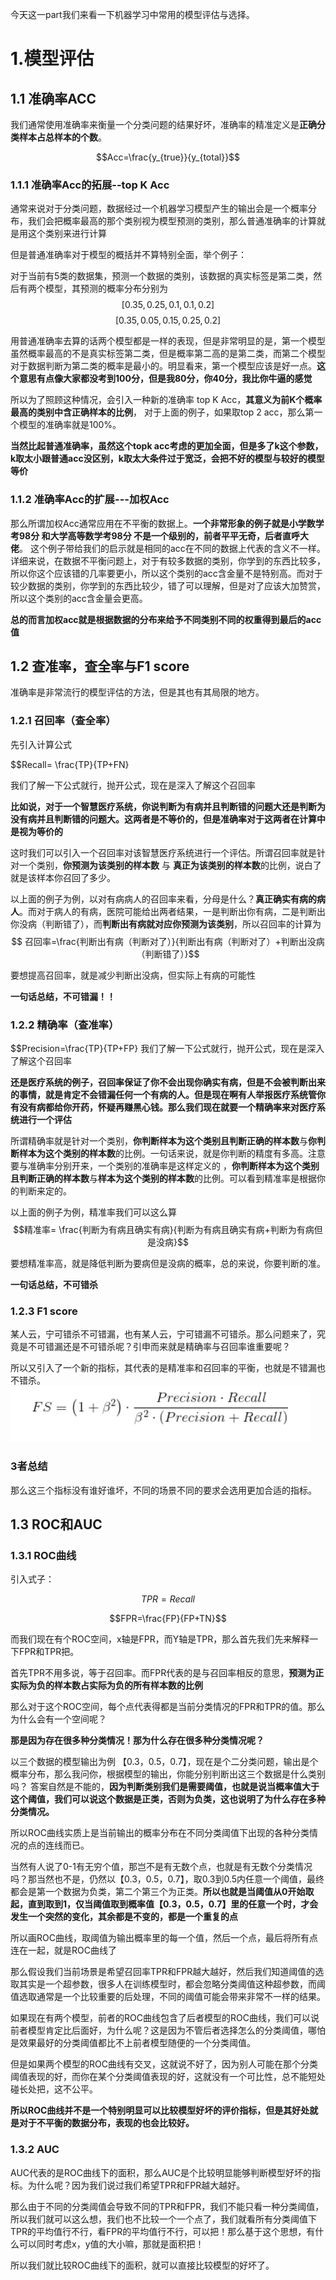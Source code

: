 今天这一part我们来看一下机器学习中常用的模型评估与选择。

# 1.模型评估

## 1.1 准确率ACC
我们通常使用准确率来衡量一个分类问题的结果好坏，准确率的精准定义是**正确分类样本占总样本的个数**。

$$Acc=\frac{y_{true}}{y_{total}}$$

### 1.1.1 准确率Acc的拓展--top K Acc
通常来说对于分类问题，数据经过一个机器学习模型产生的输出会是一个概率分布，我们会把概率最高的那个类别视为模型预测的类别，那么普通准确率的计算就是用这个类别来进行计算

但是普通准确率对于模型的概括并不算特别全面，举个例子：

对于当前有5类的数据集，预测一个数据的类别，该数据的真实标签是第二类，然后有两个模型，其预测的概率分布分别为
$$[0.35,0.25,0.1,0.1,0.2]$$
$$[0.35,0.05,0.15,0.25,0.2]$$

用普通准确率去算的话两个模型都是一样的表现，但是非常明显的是，第一个模型虽然概率最高的不是真实标签第二类，但是概率第二高的是第二类，而第二个模型对于数据判断为第二类的概率是最小的。明显看来，第一个模型应该是好一点。**这个意思有点像大家都没考到100分，但是我80分，你40分，我比你牛逼的感觉**

所以为了照顾这种情况，会引入一种新的准确率 top K Acc，**其意义为前K个概率最高的类别中含正确样本的比例**，
对于上面的例子，如果取top 2 acc，那么第一个模型的准确率就是100%。

**当然比起普通准确率，虽然这个topk acc考虑的更加全面，但是多了k这个参数，k取太小跟普通acc没区别，k取太大条件过于宽泛，会把不好的模型与较好的模型等价**

### 1.1.2 准确率Acc的扩展---加权Acc

那么所谓加权Acc通常应用在不平衡的数据上。**一个非常形象的例子就是小学数学考98分 和大学高等数学考98分 不是一个级别的，前者平平无奇，后者直呼大佬**。
这个例子带给我们的启示就是相同的acc在不同的数据上代表的含义不一样。详细来说，在数据不平衡问题上，对于有较多数据的类别，你学到的东西比较多，所以你这个应该错的几率要更小，所以这个类别的acc含金量不是特别高。而对于较少数据的类别，你学到的东西比较少，错了可以理解，但是对了应该大加赞赏，所以这个类别的acc含金量会更高。

**总的而言加权acc就是根据数据的分布来给予不同类别不同的权重得到最后的acc值**


## 1.2 查准率，查全率与F1 score

准确率是非常流行的模型评估的方法，但是其也有其局限的地方。

### 1.2.1 召回率（查全率）
先引入计算公式

$$Recall= \frac{TP}{TP+FN}

我们了解一下公式就行，抛开公式，现在是深入了解这个召回率

**比如说，对于一个智慧医疗系统，你说判断为有病并且判断错的问题大还是判断为没有病并且判断错的问题大。这两者是不等价的，但是准确率对于这两者在计算中是视为等价的**

这时我们可以引入一个召回率对该智慧医疗系统进行一个评估。所谓召回率就是针对一个类别，**你预测为该类别的样本数** 与 **真正为该类别的样本数**的比例，说白了就是该样本你召回了多少。

以上面的例子为例，以对有病病人的召回率来看，分母是什么？**真正确实有病的病人**。而对于病人的有病，医院可能给出两者结果，一是判断出你有病，二是判断出你没病（判断错了），而**判断出有病就对应你预测为该类别**，所以召回率的计算为
$$ 召回率=\frac{判断出有病（判断对了）}{判断出有病（判断对了）+判断出没病（判断错了）}$$


要想提高召回率，就是减少判断出没病，但实际上有病的可能性

**一句话总结，不可错漏！！**

### 1.2.2 精确率（查准率）
$$Precision=\frac{TP}{TP+FP}
我们了解一下公式就行，抛开公式，现在是深入了解这个召回率

**还是医疗系统的例子，召回率保证了你不会出现你确实有病，但是不会被判断出来的事情，就是肯定不会错漏任何一个有病的人。但是现在啊有人举报医疗系统管你有没有病都给你开药，怀疑再赚黑心钱。那么我们现在就要一个精确率来对医疗系统进行一个评估**

所谓精确率就是针对一个类别，**你判断样本为这个类别且判断正确的样本数**与**你判断样本为这个类别的样本数**的比例。一句话来说，就是你判断的精度有多高。注意要与准确率分别开来，一个类别的准确率是这样定义的 ，**你判断样本为这个类别且判断正确的样本数**与**样本为这个类别的样本数**的比例。可以看到精准率是根据你的判断来定的。

以上面的例子为例，精准率我们可以这么算
$$精准率= \frac{判断为有病且确实有病}{判断为有病且确实有病+判断为有病但是没病}$$


要想精准率高，就是降低判断为要病但是没病的概率，总的来说，你要判断的准。

**一句话总结，不可错杀**

### 1.2.3 F1 score
某人云，宁可错杀不可错漏，也有某人云，宁可错漏不可错杀。那么问题来了，究竟是不可错漏还是不可错杀呢？引申而来就是精确率与召回率谁重要呢？

所以又引入了一个新的指标，其代表的是精准率和召回率的平衡，也就是不错漏也不错杀。
![enter description here](./images/0.PNG)

### 3者总结
那么这三个指标没有谁好谁坏，不同的场景不同的要求会选用更加合适的指标。


## 1.3 ROC和AUC

### 1.3.1 ROC曲线
引入式子：

$$TPR=Recall$$

$$FPR=\frac{FP}{FP+TN}$$

而我们现在有个ROC空间，x轴是FPR，而Y轴是TPR，那么首先我们先来解释一下FPR和TPR把。

首先TPR不用多说，等于召回率。而FPR代表的是与召回率相反的意思，**预测为正实际为负的样本数占实际为负的所有样本数的比例**

那么对于这个ROC空间，每个点代表得都是当前分类情况的FPR和TPR的值。那么为什么会有一个空间呢？

**那是因为存在很多种分类情况！那为什么存在很多种分类情况呢？**

以三个数据的模型输出为例  【0.3，0.5，0.7】，现在是个二分类问题，输出是个概率分布，那么我问你，根据模型的输出，你能分别判断出这三个数据是什么类别吗？
答案自然是不能的，**因为判断类别我们是需要阈值，也就是说当概率值大于这个阈值，我们可以说这个数据是正类，否则为负类，这也说明了为什么存在多种分类情况。**

所以ROC曲线实质上是当前输出的概率分布在不同分类阈值下出现的各种分类情况的点的连线而已。

当然有人说了0-1有无穷个值，那岂不是有无数个点，也就是有无数个分类情况吗？那当然也不是，仍然以【0.3，0.5，0.7】，取0.3到0.5内任意一个阈值，最终都会是第一个数据为负类，第二个第三个为正类。**所以也就是当阈值从0开始取起，直到取到1，仅当阈值取到概率值【0.3，0.5，0.7】里的任意一个时，才会发生一个突然的变化，其余都是不变的，都是一个重复的点**

所以画ROC曲线，取阈值为输出概率里的每一个值，然后一个点，最后将所有点连在一起，就是ROC曲线了

那么假设我们当前场景是希望召回率TPR和FPR越大越好，然后我们知道阈值的选取其实是一个超参数，很多人在训练模型时，都会忽略分类阈值这种超参数，而阈值选取通常是一个比较重要的后处理，不同的阈值可能会带来非常不一样的结果。

如果现在有两个模型，前者的ROC曲线包含了后者模型的ROC曲线，我们可以说前者模型肯定比后面好，为什么呢？这是因为不管后者选择怎么的分类阈值，哪怕是效果最好的分类阈值都比不上前者模型随便的一个分类阈值。

但是如果两个模型的ROC曲线有交叉，这就说不好了，因为别人可能在那个分类阈值表现的好，而你在某个分类阈值表现的好，这就没有一个可比性，总不能短处碰长处把，这不公平。

**所以ROC曲线并不是一个特别明显可以比较模型好坏的评价指标，但是其好处就是对于不平衡的数据分布，表现的也会比较好。**


### 1.3.2 AUC
AUC代表的是ROC曲线下的面积，那么AUC是个比较明显能够判断模型好坏的指标。为什么呢？因为我们说过我们希望TPR和FPR越大越好。

那么由于不同的分类阈值会导致不同的TPR和FPR，我们不能只看一种分类阈值，所以我们就可以这么想，我们也不比较一个一个点了，我们就看所有分类阈值下TPR的平均值行不行，看FPR的平均值行不行，可以把！那么基于这个思想，有什么可以同时考虑x，y值的大小嘛，那就是面积把！

所以我们就比较ROC曲线下的面积，就可以直接比较模型的好坏了。





